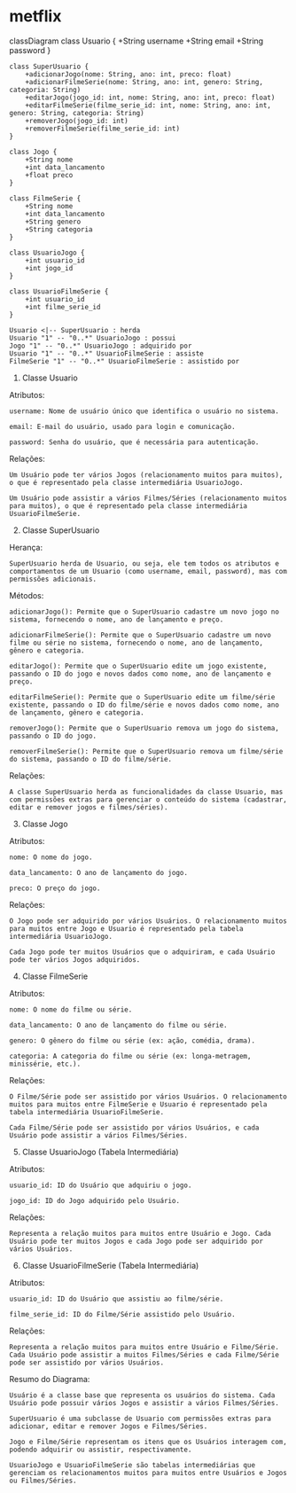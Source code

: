 # metflix

classDiagram
    class Usuario {
        +String username
        +String email
        +String password
    }
    
    class SuperUsuario {
        +adicionarJogo(nome: String, ano: int, preco: float)
        +adicionarFilmeSerie(nome: String, ano: int, genero: String, categoria: String)
        +editarJogo(jogo_id: int, nome: String, ano: int, preco: float)
        +editarFilmeSerie(filme_serie_id: int, nome: String, ano: int, genero: String, categoria: String)
        +removerJogo(jogo_id: int)
        +removerFilmeSerie(filme_serie_id: int)
    }
    
    class Jogo {
        +String nome
        +int data_lancamento
        +float preco
    }
    
    class FilmeSerie {
        +String nome
        +int data_lancamento
        +String genero
        +String categoria
    }

    class UsuarioJogo {
        +int usuario_id
        +int jogo_id
    }
    
    class UsuarioFilmeSerie {
        +int usuario_id
        +int filme_serie_id
    }

    Usuario <|-- SuperUsuario : herda
    Usuario "1" -- "0..*" UsuarioJogo : possui
    Jogo "1" -- "0..*" UsuarioJogo : adquirido por
    Usuario "1" -- "0..*" UsuarioFilmeSerie : assiste
    FilmeSerie "1" -- "0..*" UsuarioFilmeSerie : assistido por


1. Classe Usuario

Atributos:

    username: Nome de usuário único que identifica o usuário no sistema.

    email: E-mail do usuário, usado para login e comunicação.

    password: Senha do usuário, que é necessária para autenticação.

Relações:

    Um Usuário pode ter vários Jogos (relacionamento muitos para muitos), o que é representado pela classe intermediária UsuarioJogo.

    Um Usuário pode assistir a vários Filmes/Séries (relacionamento muitos para muitos), o que é representado pela classe intermediária UsuarioFilmeSerie.

2. Classe SuperUsuario

Herança:

    SuperUsuario herda de Usuario, ou seja, ele tem todos os atributos e comportamentos de um Usuario (como username, email, password), mas com permissões adicionais.

Métodos:

    adicionarJogo(): Permite que o SuperUsuario cadastre um novo jogo no sistema, fornecendo o nome, ano de lançamento e preço.

    adicionarFilmeSerie(): Permite que o SuperUsuario cadastre um novo filme ou série no sistema, fornecendo o nome, ano de lançamento, gênero e categoria.

    editarJogo(): Permite que o SuperUsuario edite um jogo existente, passando o ID do jogo e novos dados como nome, ano de lançamento e preço.

    editarFilmeSerie(): Permite que o SuperUsuario edite um filme/série existente, passando o ID do filme/série e novos dados como nome, ano de lançamento, gênero e categoria.

    removerJogo(): Permite que o SuperUsuario remova um jogo do sistema, passando o ID do jogo.

    removerFilmeSerie(): Permite que o SuperUsuario remova um filme/série do sistema, passando o ID do filme/série.

Relações:

    A classe SuperUsuario herda as funcionalidades da classe Usuario, mas com permissões extras para gerenciar o conteúdo do sistema (cadastrar, editar e remover jogos e filmes/séries).

3. Classe Jogo

Atributos:

    nome: O nome do jogo.

    data_lancamento: O ano de lançamento do jogo.

    preco: O preço do jogo.

Relações:

    O Jogo pode ser adquirido por vários Usuários. O relacionamento muitos para muitos entre Jogo e Usuario é representado pela tabela intermediária UsuarioJogo.

    Cada Jogo pode ter muitos Usuários que o adquiriram, e cada Usuário pode ter vários Jogos adquiridos.

4. Classe FilmeSerie

Atributos:

    nome: O nome do filme ou série.

    data_lancamento: O ano de lançamento do filme ou série.

    genero: O gênero do filme ou série (ex: ação, comédia, drama).

    categoria: A categoria do filme ou série (ex: longa-metragem, minissérie, etc.).

Relações:

    O Filme/Série pode ser assistido por vários Usuários. O relacionamento muitos para muitos entre FilmeSerie e Usuario é representado pela tabela intermediária UsuarioFilmeSerie.

    Cada Filme/Série pode ser assistido por vários Usuários, e cada Usuário pode assistir a vários Filmes/Séries.

5. Classe UsuarioJogo (Tabela Intermediária)

Atributos:

    usuario_id: ID do Usuário que adquiriu o jogo.

    jogo_id: ID do Jogo adquirido pelo Usuário.

Relações:

    Representa a relação muitos para muitos entre Usuário e Jogo. Cada Usuário pode ter muitos Jogos e cada Jogo pode ser adquirido por vários Usuários.

6. Classe UsuarioFilmeSerie (Tabela Intermediária)

Atributos:

    usuario_id: ID do Usuário que assistiu ao filme/série.

    filme_serie_id: ID do Filme/Série assistido pelo Usuário.

Relações:

    Representa a relação muitos para muitos entre Usuário e Filme/Série. Cada Usuário pode assistir a muitos Filmes/Séries e cada Filme/Série pode ser assistido por vários Usuários.

Resumo do Diagrama:

    Usuário é a classe base que representa os usuários do sistema. Cada Usuário pode possuir vários Jogos e assistir a vários Filmes/Séries.

    SuperUsuario é uma subclasse de Usuario com permissões extras para adicionar, editar e remover Jogos e Filmes/Séries.

    Jogo e Filme/Série representam os itens que os Usuários interagem com, podendo adquirir ou assistir, respectivamente.

    UsuarioJogo e UsuarioFilmeSerie são tabelas intermediárias que gerenciam os relacionamentos muitos para muitos entre Usuários e Jogos ou Filmes/Séries.
